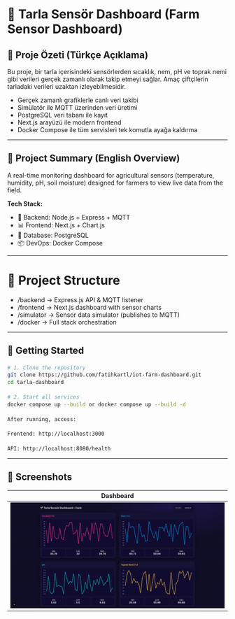 # 🌱 Tarla Sensör Dashboard (Farm Sensor Dashboard)

## 📌 Proje Özeti (Türkçe Açıklama)

Bu proje, bir tarla içerisindeki sensörlerden sıcaklık, nem, pH ve toprak nemi gibi verileri gerçek zamanlı olarak takip etmeyi sağlar. Amaç çiftçilerin tarladaki verileri uzaktan izleyebilmesidir.

- Gerçek zamanlı grafiklerle canlı veri takibi
- Simülatör ile MQTT üzerinden veri üretimi
- PostgreSQL veri tabanı ile kayıt
- Next.js arayüzü ile modern frontend
- Docker Compose ile tüm servisleri tek komutla ayağa kaldırma

---

## 💼 Project Summary (English Overview)

A real-time monitoring dashboard for agricultural sensors (temperature, humidity, pH, soil moisture) designed for farmers to view live data from the field.

**Tech Stack:**
- 🧠 Backend: Node.js + Express + MQTT
- 📊 Frontend: Next.js + Chart.js
- 🐘 Database: PostgreSQL
- 📦 DevOps: Docker Compose

---

# 📂 Project Structure

- /backend       -> Express.js API & MQTT listener
- /frontend      -> Next.js dashboard with sensor charts
- /simulator     -> Sensor data simulator (publishes to MQTT)
- /docker        -> Full stack orchestration

---


## 🚀 Getting Started

```bash
# 1. Clone the repository
git clone https://github.com/fatihkartl/iot-farm-dashboard.git
cd tarla-dashboard

# 2. Start all services
docker compose up --build or docker compose up --build -d

After running, access:

Frontend: http://localhost:3000

API: http://localhost:8080/health
```
---
## 📸 Screenshots

| Dashboard                         
| --------------------------------- 
| ![ss1](screenshots/dashboard.png)

